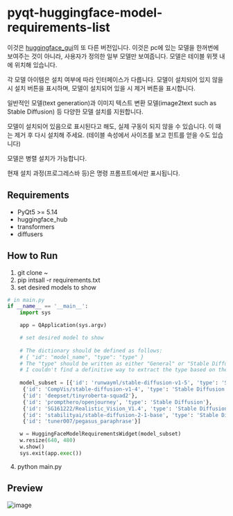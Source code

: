 # pyqt-huggingface-model-requirements-list
이것은 <a href="https://github.com/yjg30737/huggingface_gui/edit/main/README.md">huggingface_gui</a>의 또 다른 버전입니다. 이것은 pc에 있는 모델을 한꺼번에 보여주는 것이 아니라, 사용자가 정의한 일부 모델만 보여줍니다. 모델은 테이블 위젯 내에 위치해 있습니다. 

각 모델 아이템은 설치 여부에 따라 인터페이스가 다릅니다. 모델이 설치되어 있지 않을 시 설치 버튼을 표시하며, 모델이 설치되어 있을 시 제거 버튼을 표시합니다.

일반적인 모델(text generation)과 이미지 텍스트 변환 모델(image2text such as Stable Diffusion) 등 다양한 모델 설치를 지원합니다.

모델이 설치되어 있음으로 표시된다고 해도, 실제 구동이 되지 않을 수 있습니다. 이 때는 제거 후 다시 설치해 주세요. (테이블 속성에서 사이즈를 보고 힌트를 얻을 수도 있습니다)

모델은 병렬 설치가 가능합니다.

현재 설치 과정(프로그레스바 등)은 명령 프롬프트에서만 표시됩니다.

## Requirements
* PyQt5 >= 5.14
* huggingface_hub
* transformers
* diffusers

## How to Run
1. git clone ~
2. pip intsall -r requirements.txt
3. set desired models to show
```python
# in main.py
if __name__ == '__main__':
    import sys

    app = QApplication(sys.argv)

    # set desired model to show
    
    # The dictionary should be defined as follows:
    # { "id": "model_name", "type": "type" }
    # The "type" should be written as either "General" or "Stable Diffusion." If the type is not specified, it will be initialized as "General."
    # I couldn't find a definitive way to extract the type based on the model name from HuggingFace, so we had no choice but to do it as follows.
    
    model_subset = [{'id': 'runwayml/stable-diffusion-v1-5', 'type': 'Stable Diffusion'},
     {'id': 'CompVis/stable-diffusion-v1-4', 'type': 'Stable Diffusion'},
     {'id': 'deepset/tinyroberta-squad2'},
     {'id': 'prompthero/openjourney', 'type': 'Stable Diffusion'},
     {'id': 'SG161222/Realistic_Vision_V1.4', 'type': 'Stable Diffusion'},
     {'id': 'stabilityai/stable-diffusion-2-1-base', 'type': 'Stable Diffusion'},
     {'id': 'tuner007/pegasus_paraphrase'}]

    w = HuggingFaceModelRequirementsWidget(model_subset)
    w.resize(640, 480)
    w.show()
    sys.exit(app.exec())
```
4. python main.py

## Preview
![image](https://github.com/yjg30737/pyqt-huggingface-model-requirements-list/assets/55078043/d13bfed5-f921-4f37-9716-bd946649ba58)
